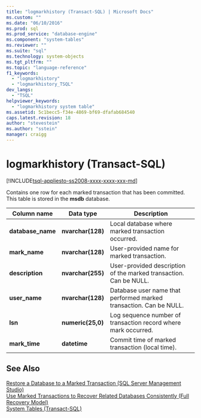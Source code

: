 ```yaml
---
title: "logmarkhistory (Transact-SQL) | Microsoft Docs"
ms.custom: ""
ms.date: "06/10/2016"
ms.prod: sql
ms.prod_service: "database-engine"
ms.component: "system-tables"
ms.reviewer: ""
ms.suite: "sql"
ms.technology: system-objects
ms.tgt_pltfrm: ""
ms.topic: "language-reference"
f1_keywords: 
  - "logmarkhistory"
  - "logmarkhistory_TSQL"
dev_langs: 
  - "TSQL"
helpviewer_keywords: 
  - "logmarkhistory system table"
ms.assetid: 5c1becc5-f34e-4869-bf69-dfafab684540
caps.latest.revision: 18
author: "stevestein"
ms.author: "sstein"
manager: craigg
---
```

# logmarkhistory (Transact-SQL)
[!INCLUDE[tsql-appliesto-ss2008-xxxx-xxxx-xxx-md](../../includes/tsql-appliesto-ss2008-xxxx-xxxx-xxx-md.md)]

  Contains one row for each marked transaction that has been committed. This table is stored in the **msdb** database.  
  

|Column name|Data type|Description|  
|-----------------|---------------|-----------------|  
|**database_name**|**nvarchar(128)**|Local database where marked transaction occurred.|  
|**mark_name**|**nvarchar(128)**|User-provided name for marked transaction.|  
|**description**|**nvarchar(255)**|User-provided description of the marked transaction. Can be NULL.|  
|**user_name**|**nvarchar(128)**|Database user name that performed marked transaction. Can be NULL.|  
|**lsn**|**numeric(25,0)**|Log sequence number of transaction record where mark occurred.|  
|**mark_time**|**datetime**|Commit time of marked transaction (local time).|  
  
## See Also  
 [Restore a Database to a Marked Transaction &#40;SQL Server Management Studio&#41;](../../relational-databases/backup-restore/restore-a-database-to-a-marked-transaction-sql-server-management-studio.md)   
 [Use Marked Transactions to Recover Related Databases Consistently &#40;Full Recovery Model&#41;](../../relational-databases/backup-restore/use-marked-transactions-to-recover-related-databases-consistently.md)   
 [System Tables &#40;Transact-SQL&#41;](../../relational-databases/system-tables/system-tables-transact-sql.md)  
  
  

